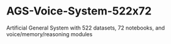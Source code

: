 # AGS-Voice-System-522x72
Artificial General System with 522 datasets, 72 notebooks, and voice/memory/reasoning modules
